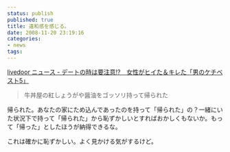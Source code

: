 ```yaml
---
status: publish
published: true
title: 違和感を感じる。
date: 2008-11-20 23:19:16
categories:
- news
tags:
---
```

<a href="http://news.livedoor.com/article/detail/3907533/">livedoor ニュース - デートの時は要注意!?　女性がヒイた＆キレた「男のケチベスト5」</a>
<blockquote><a href="http://news.livedoor.com/article/detail/3907533/"></a>牛丼屋の紅しょうがや醤油をゴッソリ持って帰られた</blockquote>
帰られた。あなたの家にため込んであったのを持って「帰られた」の？一緒にいた状況下で持って「帰られた」から恥ずかしいとすればおかしくもないか。もって「帰った」としたほうが納得できるな。

これは確かに恥ずかしい。よく見かける気がするけど。

